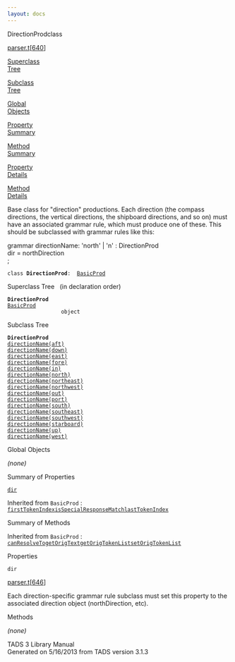 ```yaml
---
layout: docs
---
```

<span class="title">DirectionProd</span><span class="type">class</span>

[parser.t](../file/parser.t.html)\[[640](../source/parser.t.html#640)\]

[Superclass  
Tree](#_SuperClassTree_)

[Subclass  
Tree](#_SubClassTree_)

[Global  
Objects](#_ObjectSummary_)

[Property  
Summary](#_PropSummary_)

[Method  
Summary](#_MethodSummary_)

[Property  
Details](#_Properties_)

[Method  
Details](#_Methods_)



Base class for "direction" productions. Each direction (the compass
directions, the vertical directions, the shipboard directions, and so
on) must have an associated grammar rule, which must produce one of
these. This should be subclassed with grammar rules like this:

grammar directionName: 'north' \| 'n' : DirectionProd  
dir = northDirection  
;

`class `**`DirectionProd`**` :   `[`BasicProd`](../object/BasicProd.html)



<span id="_SuperClassTree_"></span>



<span class="hdln">Superclass Tree</span>   (in declaration order)



**`DirectionProd`**  
[`BasicProd`](../object/BasicProd.html)  
`                 object`  
<span id="_SubClassTree_"></span>



<span class="hdln">Subclass Tree</span>  



**`DirectionProd`**  
[`directionName(aft)`](../object/directionName(aft).html)  
[`directionName(down)`](../object/directionName(down).html)  
[`directionName(east)`](../object/directionName(east).html)  
[`directionName(fore)`](../object/directionName(fore).html)  
[`directionName(in)`](../object/directionName(in).html)  
[`directionName(north)`](../object/directionName(north).html)  
[`directionName(northeast)`](../object/directionName(northeast).html)  
[`directionName(northwest)`](../object/directionName(northwest).html)  
[`directionName(out)`](../object/directionName(out).html)  
[`directionName(port)`](../object/directionName(port).html)  
[`directionName(south)`](../object/directionName(south).html)  
[`directionName(southeast)`](../object/directionName(southeast).html)  
[`directionName(southwest)`](../object/directionName(southwest).html)  
[`directionName(starboard)`](../object/directionName(starboard).html)  
[`directionName(up)`](../object/directionName(up).html)  
[`directionName(west)`](../object/directionName(west).html)  
<span id="_ObjectSummary_"></span>



<span class="hdln">Global Objects</span>  



*(none)* <span id="_PropSummary_"></span>



<span class="hdln">Summary of Properties</span>  



[`dir`](#dir)

Inherited from `BasicProd` :  
[`firstTokenIndex`](../object/BasicProd.html#firstTokenIndex)[`isSpecialResponseMatch`](../object/BasicProd.html#isSpecialResponseMatch)[`lastTokenIndex`](../object/BasicProd.html#lastTokenIndex)

<span id="_MethodSummary_"></span>



<span class="hdln">Summary of Methods</span>  





Inherited from `BasicProd` :  
[`canResolveTo`](../object/BasicProd.html#canResolveTo)[`getOrigText`](../object/BasicProd.html#getOrigText)[`getOrigTokenList`](../object/BasicProd.html#getOrigTokenList)[`setOrigTokenList`](../object/BasicProd.html#setOrigTokenList)

<span id="_Properties_"></span>



<span class="hdln">Properties</span>  



<span id="dir"></span>

`dir`

[parser.t](../file/parser.t.html)\[[646](../source/parser.t.html#646)\]



Each direction-specific grammar rule subclass must set this property to
the associated direction object (northDirection, etc).



<span id="_Methods_"></span>



<span class="hdln">Methods</span>  



*(none)*



TADS 3 Library Manual  
Generated on 5/16/2013 from TADS version 3.1.3


